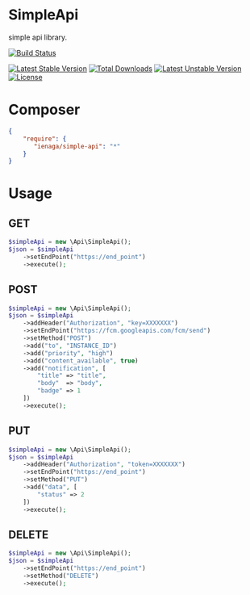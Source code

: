 # SimpleApi

simple api library.

[![Build Status](https://travis-ci.org/ienaga/SimpleApi.svg?branch=master)](https://travis-ci.org/ienaga/SimpleApi)

[![Latest Stable Version](https://poser.pugx.org/ienaga/simple-api/v/stable)](https://packagist.org/packages/ienaga/simple-api) [![Total Downloads](https://poser.pugx.org/ienaga/simple-api/downloads)](https://packagist.org/packages/ienaga/simple-api) [![Latest Unstable Version](https://poser.pugx.org/ienaga/simple-api/v/unstable)](https://packagist.org/packages/ienaga/simple-api) [![License](https://poser.pugx.org/ienaga/simple-api/license)](https://packagist.org/packages/ienaga/simple-api)


# Composer

```json
{
    "require": {
       "ienaga/simple-api": "*"
    }
}
```

# Usage


## GET

```php
$simpleApi = new \Api\SimpleApi();
$json = $simpleApi
    ->setEndPoint("https://end_point")
    ->execute();
```

## POST

```php
$simpleApi = new \Api\SimpleApi();
$json = $simpleApi
    ->addHeader("Authorization", "key=XXXXXXX")
    ->setEndPoint("https://fcm.googleapis.com/fcm/send")
    ->setMethod("POST")
    ->add("to", "INSTANCE_ID")
    ->add("priority", "high")
    ->add("content_available", true)
    ->add("notification", [
        "title" => "title", 
        "body"  => "body", 
        "badge" => 1
    ])
    ->execute();
```

## PUT

```php
$simpleApi = new \Api\SimpleApi();
$json = $simpleApi
    ->addHeader("Authorization", "token=XXXXXXX")
    ->setEndPoint("https://end_point")
    ->setMethod("PUT")
    ->add("data", [
        "status" => 2
    ])
    ->execute();
```

## DELETE

```php
$simpleApi = new \Api\SimpleApi();
$json = $simpleApi
    ->setEndPoint("https://end_point")
    ->setMethod("DELETE")
    ->execute();
```